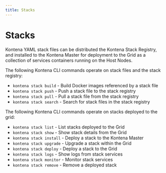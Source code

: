 ```yaml
---
title: Stacks
---
```


# Stacks

Kontena YAML stack files can be distributed the Kontena Stack Registry, and installed to the Kontena Master for deployment to the Grid as a collection of services containers running on the Host Nodes.

The following Kontena CLI commands operate on stack files and the stack registry:

* `kontena stack build` - Build Docker images referenced by a stack file
* `kontena stack push` - Push a stack file to the stack registry
* `kontena stack pull` - Pull a stack file from the stack registry
* `kontena stack search` - Search for stack files in the stack registry

The following Kontena CLI commands operate on stacks deployed to the grid:

* `kontena stack list` - List stacks deployed to the Grid
* `kontena stack show` - Show stack details from the Grid
* `kontena stack install` - Deploy a stack to the Kontena Master
* `kontena stack upgrade` - Upgrade a stack within the Grid
* `kontena stack deploy` - Deploy a stack to the Grid
* `kontena stack logs` - Show logs from stack services
* `kontena stack monitor` - Monitor stack services
* `kontena stack remove` - Remove a deployed stack
